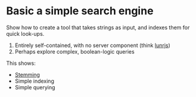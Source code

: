 # Basic a simple search engine

Show how to create a tool that takes strings as input, and indexes them for quick look-ups.

1. Entirely self-contained, with no server component (think [lunrjs](https://lunrjs.com/))
2. Perhaps explore complex, boolean-logic queries

This shows:
-   [Stemming](https://en.wikipedia.org/wiki/Stemming)
-   Simple indexing
-   Simple querying
